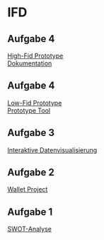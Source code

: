 # IFD
## Aufgabe 4
<a href="https://xd.adobe.com/view/3d99caa1-297c-4b6f-8825-497d803a6198-68ca/">  High-Fid Prototype </a> <br>
<a href=" ">  Dokumentation </a>

## Aufgabe 4
<a href="https://github.com/boerena/IFD/blob/main/Low-Fid%20Prototype.pdf">  Low-Fid Prototype </a> <br>
<a href="https://github.com/boerena/IFD/blob/main/SKETCH_Rena_Böhringer.pdf">  Prototype Tool </a>

## Aufgabe 3
<a href="https://github.com/boerena/IFD/blob/main/Interaktive%20Datenvisualisierung1.pdf">  Interaktive Datenvisualisierung </a>

## Aufgabe 2
<a href="https://github.com/boerena/IFD/blob/main/Prototype1.pdf">  Wallet Project </a>

## Aufgabe 1
<a href="https://github.com/boerena/IFD/blob/main/Interface%20Design.png"> SWOT-Analyse </a>


